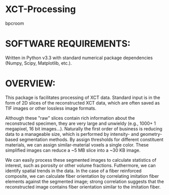 # XCT-Processing
bpcroom

SOFTWARE REQUIREMENTS:
===================================================
Written in Python v3.3 with standard numerical package dependencies (Numpy, Scipy, Matplotlib, etc.).

OVERVIEW:
===================================================
This package is facilitates processing of  XCT data. Standard input is in the form of 2D slices of the reconstructed XCT data, which are often saved as TIF images or other lossless image formats.

Although these "raw" slices contain rich information about the reconstructed specimen, they are very large and unwieldy (e.g., 1000+ 1 megapixel, 16 bit images...). Naturally the first order of business is reducing data to a manageable size, which is performed by intensity- and geometry-based segmentation methods. By assign thresholds for different constituent materials, we can assign similar-material voxels a single color. These simplified images can reduce a ~5 MB slice into a ~30 KB image.

We can easily process these segmented images to calculate statistics of interest, such as porosity or other volume fractions. Futhermore, we can identify spatial trends in the data. In the case of a fiber reinforced composite, we can calculate fiber orientation by correlating imitation fiber elements against the segmented image; strong correlation suggests that the reconstructed image contains fiber orientation similar to the imitation fiber.
